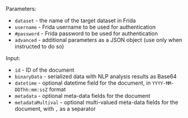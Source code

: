 Parameters:
* `dataset` - the name of the target dataset in Frida 
* `username` - Frida username to be used for authentication
* `#password` - Frida password to be used for authentication
* `advanced` - additional parameters as a JSON object (use only when instructed to do so)

Input:
* `id` - ID of the document
* `binaryData` - serialized data with NLP analysis results as Base64
* `datetime` - optional datetime field for the document, in `YYYY-MM-DDThh:mm:ssZ` format
* `metadata` - optional meta-data fields for the document
* `metadataMultival` - optional multi-valued meta-data fields for the document, with `,` as a separator
